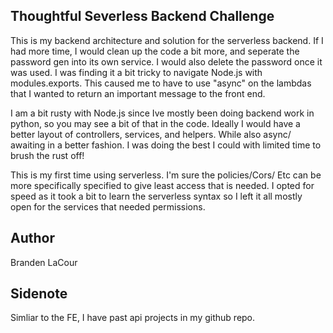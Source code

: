 ## Thoughtful Severless Backend Challenge
This is my backend architecture and solution for the serverless backend.
If I had more time, I would clean up the code a bit more, and seperate the password gen into its own service.
I would also delete the password once it was used. I was finding it a bit tricky to navigate Node.js with modules.exports.
This caused me to have to use "async" on the lambdas that I wanted to return an important message to the front end.

I am a bit rusty with Node.js since Ive mostly been doing backend work in python, so you may see a bit of that in the code.
Ideally I would have a better layout of controllers, services, and helpers. While also async/ awaiting in a better fashion. I was 
doing the best I could with limited time to brush the rust off!

This is my first time using serverless. I'm sure the policies/Cors/ Etc can be more specifically specified
to give least access that is needed. I opted for speed as it took a bit to learn the serverless syntax so I left it all mostly open for the services that needed
permissions. 

## Author
Branden LaCour


## Sidenote
Simliar to the FE, I have past api projects in my github repo.